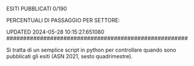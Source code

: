 ESITI PUBBLICATI 0/190 

PERCENTUALI DI PASSAGGIO PER SETTORE:

UPDATED 2024-05-28 10:15:27.651080
###################################################### 

Si tratta di un semplice script in python per controllare quando sono pubblicati gli esiti (ASN 2021, sesto quadrimestre).

